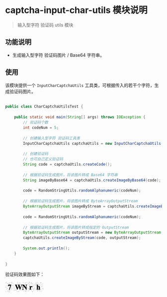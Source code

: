 # captcha-input-char-utils 模块说明

> 输入型字符 验证码 utils 模块

## 功能说明

* 生成输入型字符 验证码图片 / Base64 字符串。

## 使用

该模块提供一个 `InputCharCaptchaUtils` 工具类，可根据传入的若干个字符，生成验证码图片。

```java

public class CharCaptchaUtilsTest {

    public static void main(String[] args) throws IOException {
        // 验证码个数
        int codeNum = 5;

        // 创建输入型字符 验证码工具类
        InputCharCaptchaUtils captchaUtils = new InputCharCaptchaUtils(codeNum, codeNum * 25, 35, 200, 2);

        // 创建验证码
        // 也可自己定义验证码
        String code = captchaUtils.createCode();

        // 根据验证码生成图片，将该图片转成 Base64 字符串
        String imageByBase64 = captchaUtils.createImageByBase64(code);

        code = RandomStringUtils.randomAlphanumeric(codeNum);

        // 根据验证码生成图片，将该图片转成 ByteArrayOutputStream
        ByteArrayOutputStream imageByStream = captchaUtils.createImageByStream(code);

        code = RandomStringUtils.randomAlphanumeric(codeNum);

        // 根据验证码生成图片，将该图片转成指定的 OutputStream
        ByteArrayOutputStream outputStream = new ByteArrayOutputStream();
        captchaUtils.createImageByStream(code, outputStream);

        System.out.println();
    }

}

```

验证码效果图如下：

![输入型字符验证码](../../../image/输入型字符验证码.jpeg)

